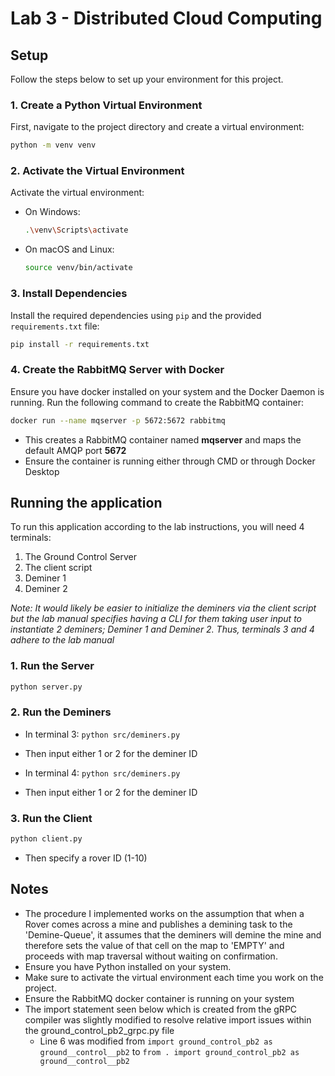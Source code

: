 # Lab 3 - Distributed Cloud Computing

## Setup

Follow the steps below to set up your environment for this project.

### 1. Create a Python Virtual Environment

First, navigate to the project directory and create a virtual environment:

```sh
python -m venv venv
```

### 2. Activate the Virtual Environment

Activate the virtual environment:

- On Windows:
    ```sh
    .\venv\Scripts\activate
    ```
- On macOS and Linux:
    ```sh
    source venv/bin/activate
    ```

### 3. Install Dependencies

Install the required dependencies using `pip` and the provided `requirements.txt` file:

```sh
pip install -r requirements.txt
```

### 4. Create the RabbitMQ Server with Docker

Ensure you have docker installed on your system and the Docker Daemon is running. Run the following command to create the RabbitMQ container:

```sh
docker run --name mqserver -p 5672:5672 rabbitmq
```
- This creates a RabbitMQ container named **mqserver** and maps the default AMQP port **5672**
- Ensure the container is running either through CMD or through Docker Desktop

## Running the application

To run this application according to the lab instructions, you will need 4 terminals:
1. The Ground Control Server
2. The client script
3. Deminer 1
4. Deminer 2

*Note: It would likely be easier to initialize the deminers via the client script but the lab manual specifies having a CLI for them taking user input to instantiate 2 deminers; Deminer 1 and Deminer 2. Thus, terminals 3 and 4 adhere to the lab manual*

### 1. Run the Server

```sh
python server.py
```

### 2. Run the Deminers

- In terminal 3: `python src/deminers.py`
- Then input either 1 or 2 for the deminer ID

- In terminal 4: `python src/deminers.py`
- Then input either 1 or 2 for the deminer ID

### 3. Run the Client

```sh
python client.py
```

- Then specify a rover ID (1-10)

## Notes

- The procedure I implemented works on the assumption that when a Rover comes across a mine and publishes a demining task to the 'Demine-Queue', it assumes that the deminers will demine the mine and therefore sets the value of that cell on the map to 'EMPTY' and proceeds with map traversal without waiting on confirmation.
- Ensure you have Python installed on your system.
- Make sure to activate the virtual environment each time you work on the project.
- Ensure the RabbitMQ docker container is running on your system
- The import statement seen below which is created from the gRPC compiler was slightly modified to resolve relative import issues within the ground_control_pb2_grpc.py file
    - Line 6 was modified from `import ground_control_pb2 as ground__control__pb2` to `from . import ground_control_pb2 as ground__control__pb2`